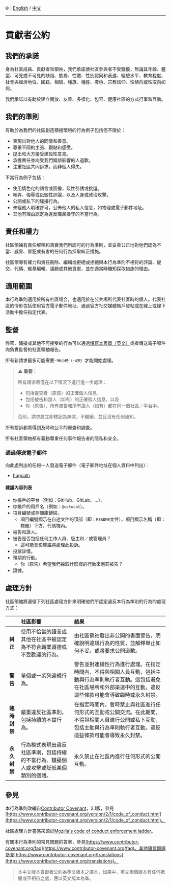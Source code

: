 🌐 | [English](./CODE_OF_CONDUCT.md) / [中文](./CODE_OF_CONDUCT-ZHHANT.md)

---

# 貢獻者公約

## 我們的承諾

身為社區成員、貢獻者和領袖，我們承諾使社區參與者不受騷擾，無論其年齡、體型、可見或不可見的缺陷、族裔、性徵、性別認同和表達、經驗水平、教育程度、社會與經濟地位、國籍、相貌、種族、種姓、膚色、宗教信仰、性傾向或性取向如何。

我們承諾以有助於建立開放、友善、多樣化、包容、健康社區的方式行事和互動。

## 我們的準則

有助於為我們的社區創造積極環境的行為例子包括但不限於：

- 表現出對他人的同情和善意。
- 尊重不同的主張、觀點和感受。
- 提出和大方接受建設性意見。
- 承擔責任並向受我們錯誤影響的人道歉。
- 注重社區共同訴求，而非個人得失。

不當行為例子包括：

- 使用情色化的語言或圖像，及性引誘或挑逗。
- 嘲弄、侮辱或詆毀性評論，以及人身或政治攻擊。
- 公開或私下的騷擾行為。
- 未經他人明確許可，公佈他人的私人信息，如物理或電子郵件地址。
- 其他有理由認定為違反職業操守的不當行為。

## 責任和權力

社區領袖有責任解釋和落實我們所認可的行為準則，並妥善公正地對他們認為不當、威脅、冒犯或有害的任何行為採取糾正措施。

社區領導有權力和責任刪除、編輯或拒絕或拒絕與本行為準則不相符的評論、提交、代碼、維基編輯、議題或其他貢獻，並在適當時機知採取措施的理由。

## 適用範圍

本行為準則適用於所有社區場合，也適用於在公共場所代表社區時的個人。代表社區的情形包括使用官方電子郵件地址、通過官方社交媒體帳戶發帖或在線上或線下活動中擔任指定代表。

## 監督

辱罵、騷擾或其他不可接受的行為可以通過[填寫本表單（英文）](https://forms.gle/AXq9hWq2DsJrDNjP7)或者傳送電子郵件向負責監督的社區領袖報告。

所有新請求最多可能需要<code>~96小時（~4天）</code>才能開始處理。

> **⚠ 重要：**
>
> 所有請求將僅在以下情況下進行進一步處理：
>
> - 包括提交者（原告）的正確個人信息，
> - 包括被告和證人（如有）的正確個人信息，以及
> - 你（原告）、所有被告和所有證人（如有）都在同一個社區／平台中。
>
> 否則，請求將立即標記為無效，不繼續，並且沒有任何通知。

所有投訴都將得到及時和公平的審查和調查。

所有社區領袖都有義務尊重任何事件報告者的隱私和安全。

### 通過傳送電子郵件

向此處列出的任何一人發送電子郵件（電子郵件地址在個人資料中列出）：

- [hugoalh](https://github.com/hugoalh)

#### 建議內容列表

- 你帳戶的平台（例如：GitHub、GitLab、…）。
- 你帳戶的用戶名（例如：`@octocat`）。
- 項目編號或存儲庫鏈結。
  - 項目編號顯示在自述文件的頂部（即：`README`文件），項目顯示名稱（即：標題）下方，代碼塊內。
- 被告和證人。
- 被告是否包括任何工作人員、版主和／或管理員？
  - 這可能會影響誰將處理此投訴。
- 投訴詳情。
- 預期的行動。
  - 你（原告）希望我們採取什麼樣的行動來懲罰被告？
- 證據。

## 處理方針

社區領袖將遵循下列社區處理方針來明確他們所認定違反本行為準則的行為的處理方式：

|  | **社區影響** | **結果** |
|:-:|:--|:--|
| **糾正** | 使用不恰當的語言或其他在社區中被認定為不符合職業道德或不受歡迎的行為。 | 由社區領袖發出非公開的書面警告，明確說明違規行為的性質，並解釋舉止如何不妥。或將要求公開道歉。 |
| **警告** | 單個或一系列違規行為。 | 警告並對連續性行為進行處理。在指定時間內，不得與相關人員互動，包括主動與行為準則執行者互動。這包括避免在社區場所和外部渠道中的互動。違反這些條款可能會導致臨時或永久封禁。 |
| **臨時封禁** | 嚴重違反社區準則，包括持續的不當行為。 | 在指定時間內，暫時禁止與社區進行任何形式的互動或公開交流。在此期間，不得與相關人員進行公開或私下互動，包括主動與行為準則執行者互動。違反這些條款可能會導致永久封禁。 |
| **永久封禁** | 行為模式表現出違反社區準則，包括持續的不當行為、騷擾個人或攻擊或貶低某個類別的個體。 | 永久禁止在社區內進行任何形式的公開互動。 |

## 參見

本行為準則改編自[Contributor Covenant](https://www.contributor-covenant.org)，2.1版，參見[https://www.contributor-covenant.org/version/2/1/code_of_conduct.html](https://www.contributor-covenant.org/version/2/1/code_of_conduct.html)。

社區處理方針靈感來源於[Mozilla's code of conduct enforcement ladder](https://github.com/mozilla/diversity)。

有關本行為準則的常見問題的答案，參見[https://www.contributor-covenant.org/faq](https://www.contributor-covenant.org/faq)。其他語言翻譯參見[https://www.contributor-covenant.org/translations](https://www.contributor-covenant.org/translations)。

> 本中文版本貢獻者公約為英文版本之譯本，如果中、英文兩個版本有任何抵觸或不相符之處，應以英文版本為準。
